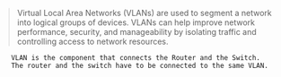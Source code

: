 > Virtual Local Area Networks (VLANs) are used to segment a network into logical groups of devices. VLANs can help improve network performance, security, and manageability by isolating traffic and controlling access to network resources.

```terminal
    VLAN is the component that connects the Router and the Switch. 
    The router and the switch have to be connected to the same VLAN.
```